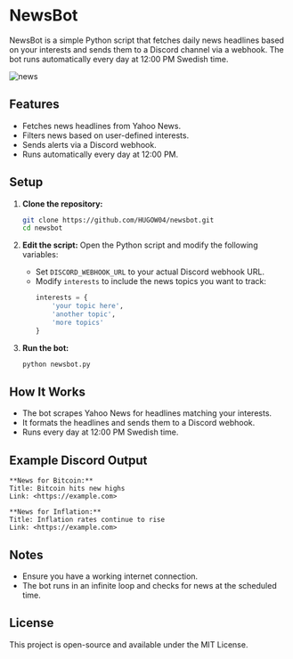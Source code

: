 # NewsBot

NewsBot is a simple Python script that fetches daily news headlines based on your interests and sends them to a Discord channel via a webhook. The bot runs automatically every day at 12:00 PM Swedish time.

![news](https://github.com/user-attachments/assets/89bf100e-8b6e-4fda-88e8-fcf32e16a187)

## Features
- Fetches news headlines from Yahoo News.
- Filters news based on user-defined interests.
- Sends alerts via a Discord webhook.
- Runs automatically every day at 12:00 PM.

## Setup

1. **Clone the repository:**
   ```bash
   git clone https://github.com/HUGOW04/newsbot.git
   cd newsbot
   ```

2. **Edit the script:**
   Open the Python script and modify the following variables:
   
   - Set `DISCORD_WEBHOOK_URL` to your actual Discord webhook URL.
   - Modify `interests` to include the news topics you want to track:
     ```python
     interests = { 
         'your topic here',
         'another topic',
         'more topics'
     }
     ```

3. **Run the bot:**
   ```bash
   python newsbot.py
   ```

## How It Works
- The bot scrapes Yahoo News for headlines matching your interests.
- It formats the headlines and sends them to a Discord webhook.
- Runs every day at 12:00 PM Swedish time.

## Example Discord Output
```
**News for Bitcoin:**
Title: Bitcoin hits new highs
Link: <https://example.com>

**News for Inflation:**
Title: Inflation rates continue to rise
Link: <https://example.com>
```

## Notes
- Ensure you have a working internet connection.
- The bot runs in an infinite loop and checks for news at the scheduled time.

## License
This project is open-source and available under the MIT License.


